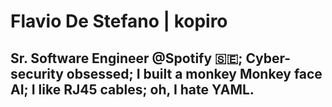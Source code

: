 # Flavio De Stefano | kopiro

## Sr. Software Engineer @Spotify 🇸🇪; Cyber-security obsessed; I built a monkey Monkey face AI; I like RJ45 cables; oh, I hate YAML.
